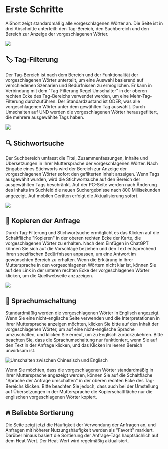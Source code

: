 # Erste Schritte

AiShort zeigt standardmäßig alle vorgeschlagenen Wörter an. Die Seite ist in drei Abschnitte unterteilt: den Tag-Bereich, den Suchbereich und den Bereich zur Anzeige der vorgeschlagenen Wörter.

![](https://img.newzone.top/2023-06-05-20-44-19.png?imageMogr2/format/webp)

## 🏷︎ Tag-Filterung

Der Tag-Bereich ist nach dem Bereich und der Funktionalität der vorgeschlagenen Wörter unterteilt, um eine Auswahl basierend auf verschiedenen Szenarien und Bedürfnissen zu ermöglichen. Er kann in Verbindung mit dem "Tag-Filterung Regel Umschalter" in der oberen rechten Ecke des Tag-Bereichs verwendet werden, um eine Mehr-Tag-Filterung durchzuführen. Der Standardzustand ist ODER, was alle vorgeschlagenen Wörter unter dem gewählten Tag auswählt. Durch Umschalten auf UND werden die vorgeschlagenen Wörter herausgefiltert, die mehrere ausgewählte Tags haben.

![](https://img.newzone.top/2023-06-05-20-50-19.png?imageMogr2/format/webp)

## 🔍 Stichwortsuche

Der Suchbereich umfasst die Titel, Zusammenfassungen, Inhalte und Übersetzungen in Ihrer Muttersprache der vorgeschlagenen Wörter. Nach Eingabe eines Stichworts wird der Bereich zur Anzeige der vorgeschlagenen Wörter sofort den gefilterten Inhalt anzeigen. Wenn Tags ausgewählt wurden, wird die Stichwortsuche auf den Bereich der ausgewählten Tags beschränkt. Auf der PC-Seite werden nach Änderung des Inhalts im Suchfeld die neuen Suchergebnisse nach 800 Millisekunden angezeigt. Auf mobilen Geräten erfolgt die Aktualisierung sofort.

![](https://img.newzone.top/2023-06-05-20-58-07.png?imageMogr2/format/webp)

## 🔬 Kopieren der Anfrage

Durch Tag-Filterung und Stichwortsuche ermöglicht es das Klicken auf die Schaltfläche "Kopieren" in der oberen rechten Ecke der Karte, die vorgeschlagenen Wörter zu erhalten. Nach dem Einfügen in ChatGPT können Sie sich auf die Vorschläge beziehen und den Text entsprechend Ihren spezifischen Bedürfnissen anpassen, um eine Antwort im gewünschten Bereich zu erhalten. Wenn die Erklärung in Ihrer Muttersprache in den vorgeschlagenen Wörtern nicht klar ist, können Sie auf den Link in der unteren rechten Ecke der vorgeschlagenen Wörter klicken, um die Quellwebseite anzuzeigen.

![](https://img.newzone.top/2023-06-11-17-14-07.png?imageMogr2/format/webp)

## 💬 Sprachumschaltung

Standardmäßig werden die vorgeschlagenen Wörter in Englisch angezeigt. Wenn Sie eine nicht-englische Seite verwenden und die Interpretationen in Ihrer Muttersprache anzeigen möchten, klicken Sie bitte auf den Inhalt der vorgeschlagenen Wörter, um auf eine nicht-englische Sprache umzuschalten, und klicken Sie erneut, um zu Englisch zurückzukehren. Bitte beachten Sie, dass die Sprachumschaltung nur funktioniert, wenn Sie auf den Text in der Anfrage klicken, und das Klicken im leeren Bereich unwirksam ist.

![Umschalten zwischen Chinesisch und Englisch](https://img.newzone.top/chatgptshortcut_encn.gif)

Wenn Sie möchten, dass die vorgeschlagenen Wörter standardmäßig in Ihrer Muttersprache angezeigt werden, können Sie auf die Schaltfläche "Sprache der Anfrage umschalten" in der oberen rechten Ecke des Tag-Bereichs klicken. Bitte beachten Sie jedoch, dass auch bei der Umstellung auf Übersetzungen in der Muttersprache die Kopierschaltfläche nur die englischen vorgeschlagenen Wörter kopiert.

## 🔥 Beliebte Sortierung

Die Seite zeigt jetzt die Häufigkeit der Verwendung der Anfragen an, und Anfragen mit höherer Nutzungshäufigkeit werden als "Favorit" markiert. Darüber hinaus basiert die Sortierung der Anfrage-Tags hauptsächlich auf dem Heat-Wert. Der Heat-Wert wird regelmäßig aktualisiert.
